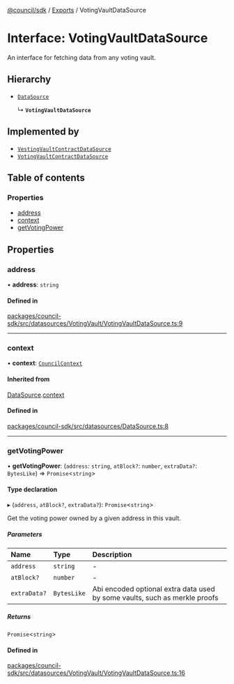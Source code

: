 [@council/sdk](../README.md) / [Exports](../modules.md) / VotingVaultDataSource

# Interface: VotingVaultDataSource

An interface for fetching data from any voting vault.

## Hierarchy

- [`DataSource`](DataSource.md)

  ↳ **`VotingVaultDataSource`**

## Implemented by

- [`VestingVaultContractDataSource`](../classes/VestingVaultContractDataSource.md)
- [`VotingVaultContractDataSource`](../classes/VotingVaultContractDataSource.md)

## Table of contents

### Properties

- [address](VotingVaultDataSource.md#address)
- [context](VotingVaultDataSource.md#context)
- [getVotingPower](VotingVaultDataSource.md#getvotingpower)

## Properties

### address

• **address**: `string`

#### Defined in

[packages/council-sdk/src/datasources/VotingVault/VotingVaultDataSource.ts:9](https://github.com/element-fi/council-monorepo/blob/1bac428/packages/council-sdk/src/datasources/VotingVault/VotingVaultDataSource.ts#L9)

___

### context

• **context**: [`CouncilContext`](../classes/CouncilContext.md)

#### Inherited from

[DataSource](DataSource.md).[context](DataSource.md#context)

#### Defined in

[packages/council-sdk/src/datasources/DataSource.ts:8](https://github.com/element-fi/council-monorepo/blob/1bac428/packages/council-sdk/src/datasources/DataSource.ts#L8)

___

### getVotingPower

• **getVotingPower**: (`address`: `string`, `atBlock?`: `number`, `extraData?`: `BytesLike`) => `Promise`<`string`\>

#### Type declaration

▸ (`address`, `atBlock?`, `extraData?`): `Promise`<`string`\>

Get the voting power owned by a given address in this vault.

##### Parameters

| Name | Type | Description |
| :------ | :------ | :------ |
| `address` | `string` | - |
| `atBlock?` | `number` | - |
| `extraData?` | `BytesLike` | Abi encoded optional extra data used by some vaults, such as merkle proofs |

##### Returns

`Promise`<`string`\>

#### Defined in

[packages/council-sdk/src/datasources/VotingVault/VotingVaultDataSource.ts:16](https://github.com/element-fi/council-monorepo/blob/1bac428/packages/council-sdk/src/datasources/VotingVault/VotingVaultDataSource.ts#L16)
